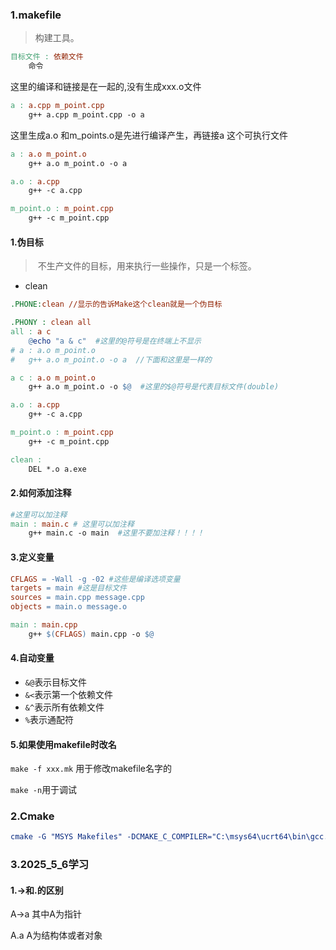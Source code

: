 ### 1.makefile

> 构建工具。

```makefile
目标文件 : 依赖文件
	命令
```

这里的编译和链接是在一起的,没有生成xxx.o文件

```makefile
a : a.cpp m_point.cpp
	g++ a.cpp m_point.cpp -o a
```

这里生成a.o 和m_points.o是先进行编译产生，再链接a 这个可执行文件

```makefile
a : a.o m_point.o
	g++ a.o m_point.o -o a

a.o : a.cpp 
	g++ -c a.cpp 

m_point.o : m_point.cpp
	g++ -c m_point.cpp
```



#### 1.伪目标

> ​	不生产文件的目标，用来执行一些操作，只是一个标签。

- clean

```makefile
.PHONE:clean //显示的告诉Make这个clean就是一个伪目标
```

```makefile
.PHONY : clean all
all : a c 
	@echo "a & c"  #这里的@符号是在终端上不显示
# a : a.o m_point.o
#	g++ a.o m_point.o -o a  //下面和这里是一样的

a c : a.o m_point.o
	g++ a.o m_point.o -o $@  #这里的$@符号是代表目标文件(double)

a.o : a.cpp 
	g++ -c a.cpp 

m_point.o : m_point.cpp
	g++ -c m_point.cpp

clean :
	DEL *.o a.exe


```

#### 2.如何添加注释

```makefile
#这里可以加注释
main : main.c # 这里可以加注释
	g++ main.c -o main  #这里不要加注释！！！！
```

#### 3.定义变量

```makefile
CFLAGS = -Wall -g -02 #这些是编译选项变量
targets = main #这是目标文件
sources = main.cpp message.cpp
objects = main.o message.o

main : main.cpp
	g++ $(CFLAGS) main.cpp -o $@

```

#### 4.自动变量

- `&@`表示目标文件
- `&<`表示第一个依赖文件
- `&^`表示所有依赖文件
- `%`表示通配符

#### 5.如果使用makefile时改名

`make -f xxx.mk` 用于修改makefile名字的

`make -n`用于调试

### 2.Cmake

```Cmake
cmake -G "MSYS Makefiles" -DCMAKE_C_COMPILER="C:\msys64\ucrt64\bin\gcc.exe" -DCMAKE_CXX_COMPILER="C:\msys64\ucrt64\bin\g++.exe" ..
```

### 3.2025_5_6学习

#### 1.->和.的区别

A->a   其中A为指针

A.a  A为结构体或者对象

